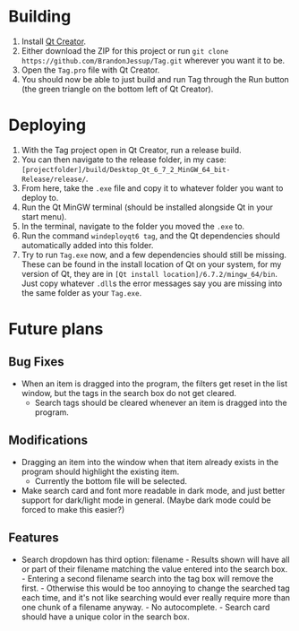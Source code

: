 # Building
1. Install [Qt Creator](https://doc.qt.io/qt-6/get-and-install-qt.html).
2. Either download the ZIP for this project or run `git clone https://github.com/BrandonJessup/Tag.git` wherever you want it to be.
3. Open the `Tag.pro` file with Qt Creator.
4. You should now be able to just build and run Tag through the Run button (the green triangle on the bottom left of Qt Creator).

# Deploying
1. With the Tag project open in Qt Creator, run a release build.
2. You can then navigate to the release folder, in my case: `[projectfolder]/build/Desktop_Qt_6_7_2_MinGW_64_bit-Release/release/`.
3. From here, take the `.exe` file and copy it to whatever folder you want to deploy to.
4. Run the Qt MinGW terminal (should be installed alongside Qt in your start menu).
5. In the terminal, navigate to the folder you moved the `.exe` to.
6. Run the command `windeployqt6 tag`, and the Qt dependencies should automatically added into this folder.
7. Try to run `Tag.exe` now, and a few dependencies should still be missing. These can be found in the install location of Qt on your system, for my version of Qt, they are in `[Qt install location]/6.7.2/mingw_64/bin`. Just copy whatever `.dll`s the error messages say you are missing into the same folder as your `Tag.exe`.

# Future plans

## Bug Fixes
- When an item is dragged into the program, the filters get reset in the list window, but the tags in the search box do not get cleared.
    - Search tags should be cleared whenever an item is dragged into the program.

## Modifications
- Dragging an item into the window when that item already exists in the program should highlight the existing item.
    - Currently the bottom file will be selected.
- Make search card and font more readable in dark mode, and just better support for dark/light mode in general. (Maybe dark mode could be forced to make this easier?)

## Features
- Search dropdown has third option: filename
        - Results shown will have all or part of their filename matching the value entered into the search box.
        - Entering a second filename search into the tag box will remove the first.
                - Otherwise this would be too annoying to change the searched tag each time, and it's not like searching would ever really require more than one chunk of a filename anyway.
        - No autocomplete.
        - Search card should have a unique color in the search box.
